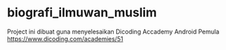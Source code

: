 # biografi_ilmuwan_muslim
Project ini dibuat guna menyelesaikan Dicoding Accademy Android Pemula https://www.dicoding.com/academies/51
